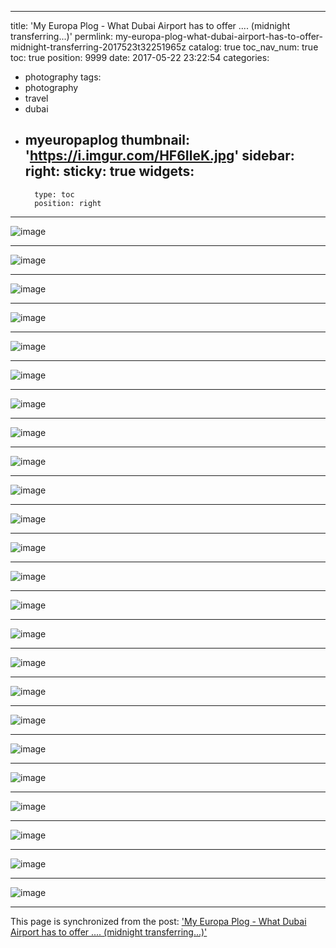 
---
title: 'My Europa Plog - What Dubai Airport has to offer .... (midnight transferring...)'
permlink: my-europa-plog-what-dubai-airport-has-to-offer-midnight-transferring-2017523t32251965z
catalog: true
toc_nav_num: true
toc: true
position: 9999
date: 2017-05-22 23:22:54
categories:
- photography
tags:
- photography
- travel
- dubai
- myeuropaplog
thumbnail: 'https://i.imgur.com/HF6IleK.jpg'
sidebar:
    right:
        sticky: true
widgets:
    -
        type: toc
        position: right
---


![image](https://i.imgur.com/HF6IleK.jpg)<hr> ![image](https://i.imgur.com/nS3Q8Am.jpg)<hr> ![image](https://i.imgur.com/ocAynKP.jpg)<hr> ![image](https://i.imgur.com/SpNjFbg.jpg)<hr> ![image](https://i.imgur.com/yV7lcIh.jpg)<hr> ![image](https://i.imgur.com/AbsTydc.jpg)<hr> ![image](https://i.imgur.com/cEGC0BK.jpg)<hr> ![image](https://i.imgur.com/aKxHMqw.jpg)<hr> ![image](https://i.imgur.com/ik6uYA5.jpg)<hr> ![image](https://i.imgur.com/vBvBtSg.jpg)<hr> ![image](https://i.imgur.com/iHmwnVe.jpg)<hr> ![image](https://i.imgur.com/VBZz9wu.jpg)<hr> ![image](https://i.imgur.com/NxCCS8A.jpg)<hr> ![image](https://i.imgur.com/KA7mRp2.jpg)<hr> ![image](https://i.imgur.com/tLmvqfW.jpg)<hr> ![image](https://i.imgur.com/ZAulFMc.jpg)<hr> ![image](https://i.imgur.com/2yPRWj1.jpg)<hr> ![image](https://i.imgur.com/MMTQZyS.jpg)<hr> ![image](https://i.imgur.com/B1USmt8.jpg)<hr> ![image](https://i.imgur.com/YefyKpt.jpg)<hr> ![image](https://i.imgur.com/mmDow9S.jpg)<hr> ![image](https://i.imgur.com/TZZ4Z3C.jpg)<hr> ![image](https://i.imgur.com/IKZwjwL.jpg)<hr> ![image](https://i.imgur.com/R1aRgRf.jpg)

- - -

This page is synchronized from the post: ['My Europa Plog - What Dubai Airport has to offer .... (midnight transferring...)'](https://steemit.com/@deanliu/my-europa-plog-what-dubai-airport-has-to-offer-midnight-transferring-2017523t32251965z)

